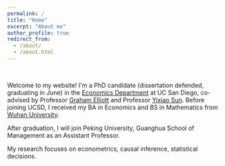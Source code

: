```yaml
---
permalink: /
title: "Home"
excerpt: "About me"
author_profile: true
redirect_from: 
  - /about/
  - /about.html
---
```


&nbsp;


Welcome to my website! I'm a PhD candidate (dissertation defended, graduating in June) in the [Economics Department](https://economics.ucsd.edu/) at UC San Diego, co-advised by Professor [Graham Elliott](https://econweb.ucsd.edu/~gelliott/) and Professor [Yixiao Sun](https://econweb.ucsd.edu/~yisun/). Before joining UCSD, I received my BA in Economics and BS in Mathematics from [Wuhan University](https://en.whu.edu.cn). 

After graduation, I will join Peking University, Guanghua School of Management as an Assistant Professor.

My research focuses on econometrics, causal inference, statistical decisions.


